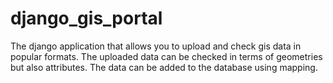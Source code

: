 # django_gis_portal
The django application that allows you to upload and check gis data in popular formats. The uploaded data can be checked in terms of geometries but also attributes. The data can be added to the database using mapping.
